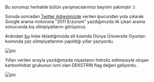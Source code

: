 Bu sorumuz herhalde bütün yarışmacılarımızı beynini yakmıştır :)

Soruda sonradan [Twitter Adresimizde](https://twitter.com/MuCyberLab) verilen ipucundan yola çıkarak Google arama motoruna "2011 Erzurum"
yazdığımızda ilk çıkan arama sonucunda kış olimpiyatlarını görüyoruz. 

Ardından [bu](https://tr.vikipedi.pw/wiki/2011_D%C3%BCnya_%C3%9Cniversiteler_K%C4%B1%C5%9F_Oyunlar%C4%B1) linke tıkladığımızda alt kısımda
Dünya Üniversite Oyunları kısmında yaz olimpiyatlarının yapıldığı yıllar yazıyordu.

![pic](https://github.com/MuCyberLab/CTF/blob/master/Joy/yazoyun.png)

Yılları verilen sırayla yazdığımızda nişastanın hidroliz edilmesiyle oluşan karbonhidrat grubunun ismi olan DEKSTRİN flag değeri geliyordu.

![pic](https://github.com/MuCyberLab/CTF/blob/master/Joy/yillar.png)
